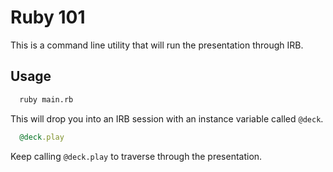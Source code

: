 # Ruby 101

This is a command line utility that will run the presentation through IRB.

## Usage

```bash
  ruby main.rb
```

This will drop you into an IRB session with an instance variable called `@deck`.

```ruby
  @deck.play
```

Keep calling `@deck.play` to traverse through the presentation.
